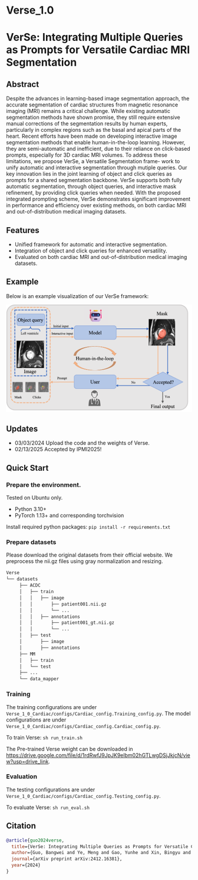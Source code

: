 # Verse_1.0

# VerSe: Integrating Multiple Queries as Prompts for Versatile Cardiac MRI Segmentation

## Abstract
Despite the advances in learning-based image segmentation
approach, the accurate segmentation of cardiac structures from magnetic
resonance imaging (MRI) remains a critical challenge. While existing
automatic segmentation methods have shown promise, they still require
extensive manual corrections of the segmentation results by human experts, 
particularly in complex regions such as the basal and apical parts
of the heart. Recent efforts have been made on developing interactive
image segmentation methods that enable human-in-the-loop learning.
However, they are semi-automatic and inefficient, due to their reliance on
click-based prompts, especially for 3D cardiac MRI volumes. To address
these limitations, we propose VerSe, a Versatile Segmentation frame-
work to unify automatic and interactive segmentation through mutiple
queries. Our key innovation lies in the joint learning of object and click
queries as prompts for a shared segmentation backbone. VerSe supports
both fully automatic segmentation, through object queries, and interactive mask 
refinement, by providing click queries when needed. With the
proposed integrated prompting scheme, VerSe demonstrates significant
improvement in performance and efficiency over existing methods, on
both cardiac MRI and out-of-distribution medical imaging datasets.

## Features
- Unified framework for automatic and interactive segmentation.
- Integration of object and click queries for enhanced versatility.
- Evaluated on both cardiac MRI and out-of-distribution medical imaging datasets.

## Example
Below is an example visualization of our VerSe framework:

![VerSe Framework](figure1.png)

## Updates
* 03/03/2024 Upload the code and the weights of Verse.
* 02/13/2025 Accepted by IPMI2025!


## Quick Start

### Prepare the environment.

Tested on Ubuntu only.
- Python 3.10+
- PyTorch 1.13+ and corresponding torchvision

Install required python packages: `pip install -r requirements.txt`

### Prepare datasets

Please download the original datasets from their official website. We preprocess the nii.gz files using gray normalization and resizing.


```bash
Verse
└── datasets
     ├── ACDC
     │   ├── train
     │   │   ├── image
     │   │       ├── patient001.nii.gz
     │   │       └── ...
     │   │   ├── annotations
     │   │       ├── patient001_gt.nii.gz
     │   │       └── ...
     │   ├── test
     │       ├── image
     │       ├── annotations
     ├── MM
     │   ├── train
     │   └── test
     ├── ...
     └── data_mapper

```

### Training
The training configurations are under `Verse_1_0_Cardiac/configs/Cardiac_config.Training_config.py`. The model configurations are under `Verse_1_0_Cardiac/configs/Cardiac_config.Cardiac_config.py`.

To train Verse: `sh run_train.sh`

The Pre-trained Verse weight can be downloaded in https://drive.google.com/file/d/1rdRwfJ9JpJK9elbm02hGTLwgDSjJkjcN/view?usp=drive_link.

### Evaluation
The testing configurations are under `Verse_1_0_Cardiac/configs/Cardiac_config.Testing_config.py`.

To evaluate Verse: `sh run_eval.sh`


## Citation

```bibtex
@article{guo2024verse,
  title={VerSe: Integrating Multiple Queries as Prompts for Versatile Cardiac MRI Segmentation},
  author={Guo, Bangwei and Ye, Meng and Gao, Yunhe and Xin, Bingyu and Axel, Leon and Metaxas, Dimitris},
  journal={arXiv preprint arXiv:2412.16381},
  year={2024}
}
```
